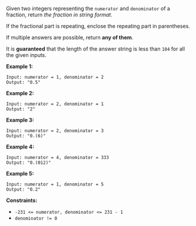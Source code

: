 Given two integers representing the `numerator` and `denominator` of a
fraction, return _the fraction in string format_.

If the fractional part is repeating, enclose the repeating part in
parentheses.

If multiple answers are possible, return **any of them**.

It is **guaranteed** that the length of the answer string is less than `104`
for all the given inputs.



**Example 1:**

    
    
    Input: numerator = 1, denominator = 2
    Output: "0.5"
    

**Example 2:**

    
    
    Input: numerator = 2, denominator = 1
    Output: "2"
    

**Example 3:**

    
    
    Input: numerator = 2, denominator = 3
    Output: "0.(6)"
    

**Example 4:**

    
    
    Input: numerator = 4, denominator = 333
    Output: "0.(012)"
    

**Example 5:**

    
    
    Input: numerator = 1, denominator = 5
    Output: "0.2"
    



**Constraints:**

  * `-231 <= numerator, denominator <= 231 - 1`
  * `denominator != 0`

